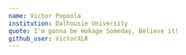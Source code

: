 ```yaml
---
name: Victor Popoola
institution: Dalhousie University
quote: I'm gonna be Hokage Someday, Believe it!
github_user: VictorXLR
---
```


